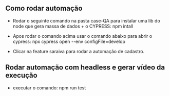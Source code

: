 ## Como rodar automação

* Rodar o seguinte comando na pasta case-QA para instalar uma lib do node que gera massa de dados + o CYPRESS: 
npm intall 

* Apos rodar o comando acima usar o comando abaixo para abrir o cypress: 
npx cypress open --env configFile=develop

* Clicar na feature saraiva para rodar a automação de cadastro.

## Rodar automação com headless e gerar vídeo da execução

* executar o comando: 
npm run test
